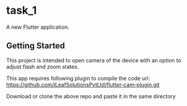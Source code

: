 # task_1

A new Flutter application.

## Getting Started

This project is intended to open camera of the device with an option to adjust flash and zoom states.

This app requires following plugin to compile the code
url:  https://github.com/iLeafSolutionsPvtLtd/flutter-cam-plugin.git

Download or clone the above repo and paste it in the same directory 
